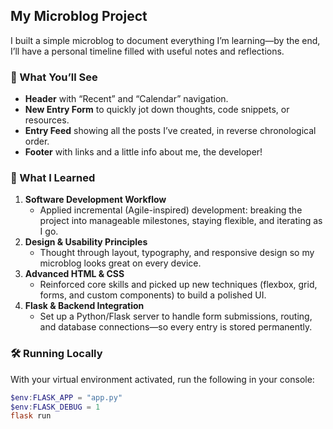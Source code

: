 ## My Microblog Project

I built a simple microblog to document everything I’m learning—by the end, I’ll have a personal timeline filled with useful notes and reflections.

### 🚀 What You’ll See
- **Header** with “Recent” and “Calendar” navigation.  
- **New Entry Form** to quickly jot down thoughts, code snippets, or resources.  
- **Entry Feed** showing all the posts I’ve created, in reverse chronological order.  
- **Footer** with links and a little info about me, the developer!

### 🎯 What I Learned
1. **Software Development Workflow**  
   - Applied incremental (Agile-inspired) development: breaking the project into manageable milestones, staying flexible, and iterating as I go.  
2. **Design & Usability Principles**  
   - Thought through layout, typography, and responsive design so my microblog looks great on every device.  
3. **Advanced HTML & CSS**  
   - Reinforced core skills and picked up new techniques (flexbox, grid, forms, and custom components) to build a polished UI.  
4. **Flask & Backend Integration**  
   - Set up a Python/Flask server to handle form submissions, routing, and database connections—so every entry is stored permanently.  

### 🛠️ Running Locally
With your virtual environment activated, run the following in your console:

```powershell
$env:FLASK_APP = "app.py"
$env:FLASK_DEBUG = 1
flask run

